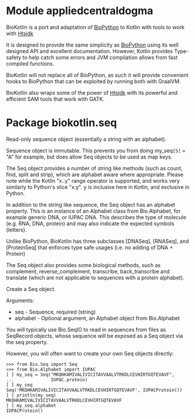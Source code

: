 # Module appliedcentraldogma
BioKotlin is a port and adaptation of [BioPython](https://biopython.org) to Kotlin with tools to work with 
[Htsjdk](https://samtools.github.io/htsjdk/)

It is designed to provide the same simplicity as [BioPython](https://biopython.org) using its well designed
API and excellent documentation.  However, Kotlin provides Type-safety to help catch
some errors and JVM compilation allows from fast compiled functions.

BioKotlin will not replace all of BioPython, as such it will provide convenient hooks
to BioPython that can be exploited by running both with GraalVM.

BioKotlin also wraps some of the power of [Htsjdk](https://samtools.github.io/htsjdk/) with
its powerful and efficient SAM tools that work with GATK. 


# Package biokotlin.seq

Read-only sequence object (essentially a string with an alphabet).

Sequence object is immutable. This prevents you from doing my_seq`[5]` = "A" for example,
but does allow Seq objects to be used as map keys.

The Seq object provides a number of string like methods (such as count,
find, split and strip), which are alphabet aware where appropriate.  Please note while the Kotlin "x..y" range operator
is supported, and works very similarly to Python's slice "x:y".  y is inclusive here in Kotlin, and exclusive in Python.

In addition to the string like sequence, the Seq object has an alphabet
property. This is an instance of an Alphabet class from Bio.Alphabet,
for example generic DNA, or IUPAC DNA. This describes the type of molecule
(e.g. RNA, DNA, protein) and may also indicate the expected symbols
(letters).

Unlike BioPython, BioKotlin has three subclasses [DNASeq], [RNASeq], and [ProteinSeq]
that enforces type safe usages (i.e. no adding of DNA + Protein)

The Seq object also provides some biological methods, such as complement,
reverse_complement, transcribe, back_transcribe and translate (which are
not applicable to sequences with a protein alphabet).

Create a Seq object.

Arguments:
- seq - Sequence, required (string)
- alphabet - Optional argument, an Alphabet object from
Bio.Alphabet

You will typically use Bio.SeqIO to read in sequences from files as
SeqRecord objects, whose sequence will be exposed as a Seq object via
the seq property.

However, you will often want to create your own Seq objects directly:
```jupyterkotlin
>>> from Bio.Seq import Seq
>>> from Bio.Alphabet import IUPAC
[ ] my_seq = Seq("MKQHKAMIVALIVICITAVVAALVTRKDLCEVHIRTGQTEVAVF",
...              IUPAC.protein)
[ ] my_seq
Seq('MKQHKAMIVALIVICITAVVAALVTRKDLCEVHIRTGQTEVAVF', IUPACProtein())
[ ] println(my_seq)
MKQHKAMIVALIVICITAVVAALVTRKDLCEVHIRTGQTEVAVF
[ ] my_seq.alphabet
IUPACProtein()
```
